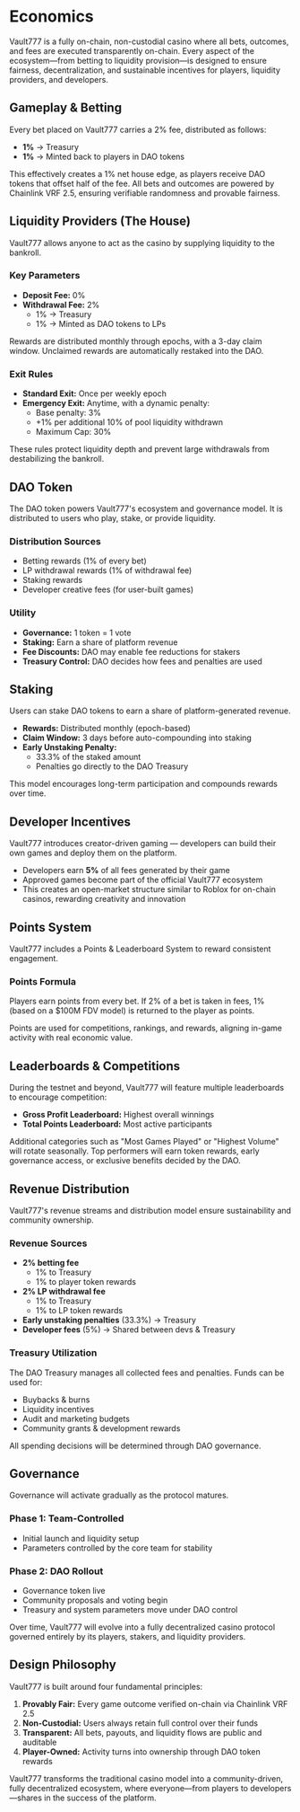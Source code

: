 # Economics

Vault777 is a fully on-chain, non-custodial casino where all bets, outcomes, and fees are executed transparently on-chain. Every aspect of the ecosystem—from betting to liquidity provision—is designed to ensure fairness, decentralization, and sustainable incentives for players, liquidity providers, and developers.

## Gameplay & Betting

Every bet placed on Vault777 carries a 2% fee, distributed as follows:

- **1%** → Treasury
- **1%** → Minted back to players in DAO tokens

This effectively creates a 1% net house edge, as players receive DAO tokens that offset half of the fee. All bets and outcomes are powered by Chainlink VRF 2.5, ensuring verifiable randomness and provable fairness.

## Liquidity Providers (The House)

Vault777 allows anyone to act as the casino by supplying liquidity to the bankroll.

### Key Parameters

- **Deposit Fee:** 0%
- **Withdrawal Fee:** 2%
  - 1% → Treasury
  - 1% → Minted as DAO tokens to LPs

Rewards are distributed monthly through epochs, with a 3-day claim window. Unclaimed rewards are automatically restaked into the DAO.

### Exit Rules

- **Standard Exit:** Once per weekly epoch
- **Emergency Exit:** Anytime, with a dynamic penalty:
  - Base penalty: 3%
  - +1% per additional 10% of pool liquidity withdrawn
  - Maximum Cap: 30%

These rules protect liquidity depth and prevent large withdrawals from destabilizing the bankroll.

## DAO Token

The DAO token powers Vault777's ecosystem and governance model. It is distributed to users who play, stake, or provide liquidity.

### Distribution Sources

- Betting rewards (1% of every bet)
- LP withdrawal rewards (1% of withdrawal fee)
- Staking rewards
- Developer creative fees (for user-built games)

### Utility

- **Governance:** 1 token = 1 vote
- **Staking:** Earn a share of platform revenue
- **Fee Discounts:** DAO may enable fee reductions for stakers
- **Treasury Control:** DAO decides how fees and penalties are used

## Staking

Users can stake DAO tokens to earn a share of platform-generated revenue.

- **Rewards:** Distributed monthly (epoch-based)
- **Claim Window:** 3 days before auto-compounding into staking
- **Early Unstaking Penalty:**
  - 33.3% of the staked amount
  - Penalties go directly to the DAO Treasury

This model encourages long-term participation and compounds rewards over time.

## Developer Incentives

Vault777 introduces creator-driven gaming — developers can build their own games and deploy them on the platform.

- Developers earn **5%** of all fees generated by their game
- Approved games become part of the official Vault777 ecosystem
- This creates an open-market structure similar to Roblox for on-chain casinos, rewarding creativity and innovation

## Points System

Vault777 includes a Points & Leaderboard System to reward consistent engagement.

### Points Formula

Players earn points from every bet. If 2% of a bet is taken in fees, 1% (based on a $100M FDV model) is returned to the player as points.

Points are used for competitions, rankings, and rewards, aligning in-game activity with real economic value.

## Leaderboards & Competitions

During the testnet and beyond, Vault777 will feature multiple leaderboards to encourage competition:

- **Gross Profit Leaderboard:** Highest overall winnings
- **Total Points Leaderboard:** Most active participants

Additional categories such as "Most Games Played" or "Highest Volume" will rotate seasonally. Top performers will earn token rewards, early governance access, or exclusive benefits decided by the DAO.

## Revenue Distribution

Vault777's revenue streams and distribution model ensure sustainability and community ownership.

### Revenue Sources

- **2% betting fee**
  - 1% to Treasury
  - 1% to player token rewards
- **2% LP withdrawal fee**
  - 1% to Treasury
  - 1% to LP token rewards
- **Early unstaking penalties** (33.3%) → Treasury
- **Developer fees** (5%) → Shared between devs & Treasury

### Treasury Utilization

The DAO Treasury manages all collected fees and penalties. Funds can be used for:

- Buybacks & burns
- Liquidity incentives
- Audit and marketing budgets
- Community grants & development rewards

All spending decisions will be determined through DAO governance.

## Governance

Governance will activate gradually as the protocol matures.

### Phase 1: Team-Controlled

- Initial launch and liquidity setup
- Parameters controlled by the core team for stability

### Phase 2: DAO Rollout

- Governance token live
- Community proposals and voting begin
- Treasury and system parameters move under DAO control

Over time, Vault777 will evolve into a fully decentralized casino protocol governed entirely by its players, stakers, and liquidity providers.

## Design Philosophy

Vault777 is built around four fundamental principles:

1. **Provably Fair:** Every game outcome verified on-chain via Chainlink VRF 2.5
2. **Non-Custodial:** Users always retain full control over their funds
3. **Transparent:** All bets, payouts, and liquidity flows are public and auditable
4. **Player-Owned:** Activity turns into ownership through DAO token rewards

Vault777 transforms the traditional casino model into a community-driven, fully decentralized ecosystem, where everyone—from players to developers—shares in the success of the platform.

